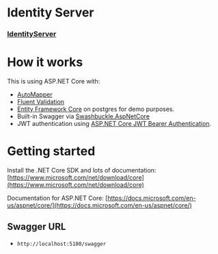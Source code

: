 # Identity Server

### [IdentityServer](https://github.com/codersinan/identityserver)

# How it works

This is using ASP.NET Core with:

- [AutoMapper](http://automapper.org)
- [Fluent Validation](https://github.com/JeremySkinner/FluentValidation)
- [Entity Framework Core](https://docs.microsoft.com/en-us/ef/) on postgres for demo purposes.
- Built-in Swagger via [Swashbuckle.AspNetCore](https://github.com/domaindrivendev/Swashbuckle.AspNetCore)
- JWT authentication using [ASP.NET Core JWT Bearer Authentication](https://github.com/aspnet/Security/tree/master/src/Microsoft.AspNetCore.Authentication.JwtBearer).

# Getting started

Install the .NET Core SDK and lots of documentation: [https://www.microsoft.com/net/download/core](https://www.microsoft.com/net/download/core)

Documentation for ASP.NET Core: [https://docs.microsoft.com/en-us/aspnet/core/](https://docs.microsoft.com/en-us/aspnet/core/)

## Swagger URL
- `http://localhost:5100/swagger`
